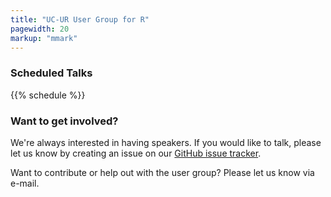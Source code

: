 ```yaml
---
title: "UC-UR User Group for R"
pagewidth: 20
markup: "mmark"
---
```


### Scheduled Talks

{{% schedule %}}


### Want to get involved?

We're always interested in having speakers. If you would like to talk,
please let us know by creating an issue on our [GitHub issue tracker](https://github.com/UrbanaChampaignUseR/UrbanaChampaignUseR.github.io/issues/new).

Want to contribute or help out with the user group? Please let us know
via e-mail. 
